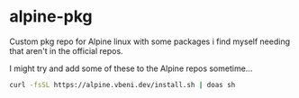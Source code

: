 # alpine-pkg

Custom pkg repo for Alpine linux with some packages i find myself needing that aren't in the official repos.

I might try and add some of these to the Alpine repos sometime...

```sh
curl -fsSL https://alpine.vbeni.dev/install.sh | doas sh
```
